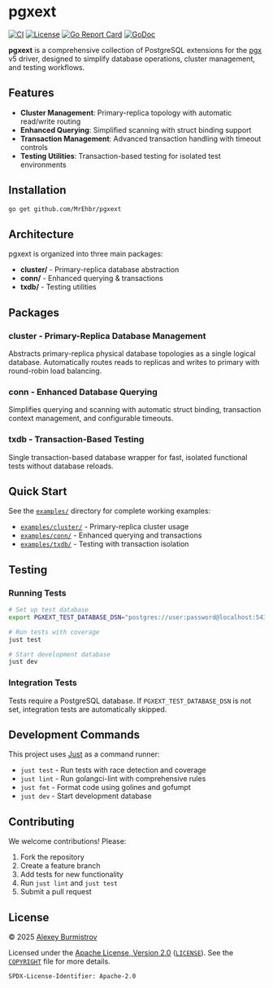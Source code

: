 # pgxext

[![CI](https://github.com/MrEhbr/pgxext/actions/workflows/ci.yml/badge.svg)](https://github.com/MrEhbr/pgxext/actions/workflows/ci.yml)
[![License](https://img.shields.io/badge/License-Apache%202.0-blue.svg)](https://github.com/MrEhbr/pgxext/blob/main/COPYRIGHT)
[![Go Report Card](https://goreportcard.com/badge/github.com/MrEhbr/pgxext)](https://goreportcard.com/report/github.com/MrEhbr/pgxext)
[![GoDoc](https://godoc.org/github.com/MrEhbr/pgxext?status.svg)](https://godoc.org/github.com/MrEhbr/pgxext)

**pgxext** is a comprehensive collection of PostgreSQL extensions for the [pgx](https://github.com/jackc/pgx) v5 driver, designed to simplify database operations, cluster management, and testing workflows.

## Features

- **Cluster Management**: Primary-replica topology with automatic read/write routing
- **Enhanced Querying**: Simplified scanning with struct binding support
- **Transaction Management**: Advanced transaction handling with timeout controls
- **Testing Utilities**: Transaction-based testing for isolated test environments

## Installation

```bash
go get github.com/MrEhbr/pgxext
```

## Architecture

pgxext is organized into three main packages:

- **cluster/** - Primary-replica database abstraction
- **conn/** - Enhanced querying & transactions
- **txdb/** - Testing utilities

## Packages

### cluster - Primary-Replica Database Management

Abstracts primary-replica physical database topologies as a single logical database. Automatically routes reads to replicas and writes to primary with round-robin load balancing.

### conn - Enhanced Database Querying

Simplifies querying and scanning with automatic struct binding, transaction context management, and configurable timeouts.

### txdb - Transaction-Based Testing

Single transaction-based database wrapper for fast, isolated functional tests without database reloads.

## Quick Start

See the [`examples/`](examples/) directory for complete working examples:

- [`examples/cluster/`](examples/cluster/) - Primary-replica cluster usage
- [`examples/conn/`](examples/conn/) - Enhanced querying and transactions
- [`examples/txdb/`](examples/txdb/) - Testing with transaction isolation

## Testing

### Running Tests

```bash
# Set up test database
export PGXEXT_TEST_DATABASE_DSN="postgres://user:password@localhost:5432/testdb"

# Run tests with coverage
just test

# Start development database
just dev
```

### Integration Tests

Tests require a PostgreSQL database. If `PGXEXT_TEST_DATABASE_DSN` is not set, integration tests are automatically skipped.

## Development Commands

This project uses [Just](https://github.com/casey/just) as a command runner:

- `just test` - Run tests with race detection and coverage
- `just lint` - Run golangci-lint with comprehensive rules
- `just fmt` - Format code using golines and gofumpt
- `just dev` - Start development database

## Contributing

We welcome contributions! Please:

1. Fork the repository
2. Create a feature branch
3. Add tests for new functionality
4. Run `just lint` and `just test`
5. Submit a pull request

## License

© 2025 [Alexey Burmistrov](https://github.com/MrEhbr)

Licensed under the [Apache License, Version 2.0](https://www.apache.org/licenses/LICENSE-2.0) ([`LICENSE`](LICENSE)). See the [`COPYRIGHT`](COPYRIGHT) file for more details.

`SPDX-License-Identifier: Apache-2.0`
